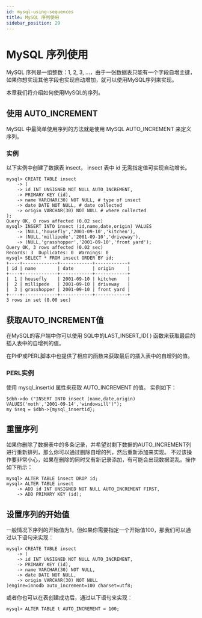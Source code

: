 ```yaml
---
id: mysql-using-sequences
title: MySQL 序列使用
sidebar_position: 29
---
```


# MySQL 序列使用

MySQL 序列是一组整数：1, 2, 3, ...，由于一张数据表只能有一个字段自增主键， 如果你想实现其他字段也实现自动增加，就可以使用MySQL序列来实现。

本章我们将介绍如何使用MySQL的序列。

## 使用 AUTO_INCREMENT
MySQL 中最简单使用序列的方法就是使用 MySQL AUTO_INCREMENT 来定义序列。

### 实例
以下实例中创建了数据表 insect， insect 表中 id 无需指定值可实现自动增长。
```
mysql> CREATE TABLE insect
    -> (
    -> id INT UNSIGNED NOT NULL AUTO_INCREMENT,
    -> PRIMARY KEY (id),
    -> name VARCHAR(30) NOT NULL, # type of insect
    -> date DATE NOT NULL, # date collected
    -> origin VARCHAR(30) NOT NULL # where collected
);
Query OK, 0 rows affected (0.02 sec)
mysql> INSERT INTO insect (id,name,date,origin) VALUES
    -> (NULL,'housefly','2001-09-10','kitchen'),
    -> (NULL,'millipede','2001-09-10','driveway'),
    -> (NULL,'grasshopper','2001-09-10','front yard');
Query OK, 3 rows affected (0.02 sec)
Records: 3  Duplicates: 0  Warnings: 0
mysql> SELECT * FROM insect ORDER BY id;
+----+-------------+------------+------------+
| id | name        | date       | origin     |
+----+-------------+------------+------------+
|  1 | housefly    | 2001-09-10 | kitchen    |
|  2 | millipede   | 2001-09-10 | driveway   |
|  3 | grasshopper | 2001-09-10 | front yard |
+----+-------------+------------+------------+
3 rows in set (0.00 sec)
```
## 获取AUTO_INCREMENT值
在MySQL的客户端中你可以使用 SQL中的LAST_INSERT_ID( ) 函数来获取最后的插入表中的自增列的值。

在PHP或PERL脚本中也提供了相应的函数来获取最后的插入表中的自增列的值。

### PERL实例
使用 mysql_insertid 属性来获取 AUTO_INCREMENT 的值。 实例如下：
```
$dbh->do ("INSERT INTO insect (name,date,origin)
VALUES('moth','2001-09-14','windowsill')");
my $seq = $dbh->{mysql_insertid};
```
## 重置序列
如果你删除了数据表中的多条记录，并希望对剩下数据的AUTO_INCREMENT列进行重新排列，那么你可以通过删除自增的列，然后重新添加来实现。 不过该操作要非常小心，如果在删除的同时又有新记录添加，有可能会出现数据混乱。操作如下所示：
```
mysql> ALTER TABLE insect DROP id;
mysql> ALTER TABLE insect
    -> ADD id INT UNSIGNED NOT NULL AUTO_INCREMENT FIRST,
    -> ADD PRIMARY KEY (id);
```
## 设置序列的开始值
一般情况下序列的开始值为1，但如果你需要指定一个开始值100，那我们可以通过以下语句来实现：
```
mysql> CREATE TABLE insect
    -> (
    -> id INT UNSIGNED NOT NULL AUTO_INCREMENT,
    -> PRIMARY KEY (id),
    -> name VARCHAR(30) NOT NULL, 
    -> date DATE NOT NULL,
    -> origin VARCHAR(30) NOT NULL
)engine=innodb auto_increment=100 charset=utf8;
```
或者你也可以在表创建成功后，通过以下语句来实现：
```
mysql> ALTER TABLE t AUTO_INCREMENT = 100;
```